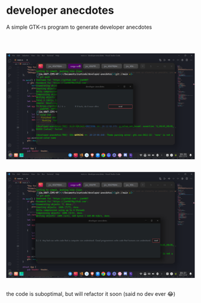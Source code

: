 # developer anecdotes

A simple GTK-rs program to generate developer anecdotes

<br/>
<br/>

![first pic](images/pic-one.png)
<br/>
<br/>

![second pic](images/pic-two.png)
<br/>
<br/>

the code is suboptimal, but will refactor it soon (said no dev ever :joy:)
